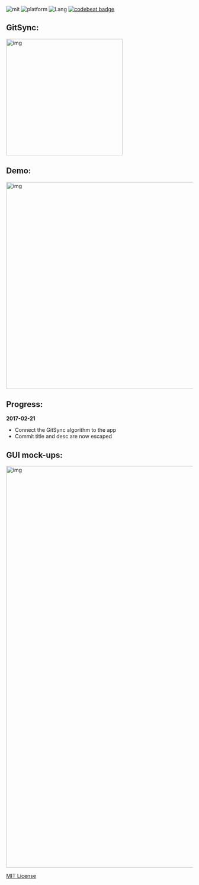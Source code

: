 ![mit](https://img.shields.io/badge/License-MIT-brightgreen.svg) ![platform](https://img.shields.io/badge/Platform-macOS-blue.svg) ![Lang](https://img.shields.io/badge/Language-Swift-orange.svg) [![codebeat badge](https://codebeat.co/badges/5c7a5051-2fa6-45c1-9c2c-0db5fe70837b)](https://codebeat.co/projects/github-com-eonist-gitsyncosx)

## GitSync:  
<img width="314" alt="img" src="https://dl.dropboxusercontent.com/u/2559476/gitsync_logo_2016_blue.png">

## Demo:
<img width="558" alt="img" src="https://dl.dropboxusercontent.com/u/2559476/gitsync_take_3.mov.gif">

## Progress:

**2017-02-21**  
- Connect the GitSync algorithm to the app  
- Commit title and desc are now escaped  

## GUI mock-ups:   

<img width="1083" alt="img" src="https://dl.dropboxusercontent.com/u/2559476/gitsync_gui_design_low.png">

[MIT License](http://opensource.org/licenses/MIT)
